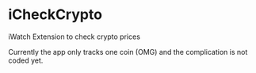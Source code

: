 # iCheckCrypto
iWatch Extension to check crypto prices

Currently the app only tracks one coin (OMG) and the complication is not coded yet. 
